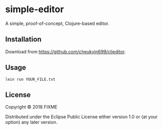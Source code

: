 # simple-editor

A simple, proof-of-concept, Clojure-based editor.

## Installation

Download from https://github.com/cheukyin699/cljeditor.

## Usage

```
lein run YOUR_FILE.txt
```

## License

Copyright © 2018 FIXME

Distributed under the Eclipse Public License either version 1.0 or (at
your option) any later version.
